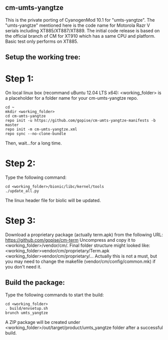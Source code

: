 cm-umts-yangtze
-----------------------------------------------------
This is the private porting of CyanogenMod 10.1 for "umts-yangtze". The "umts-yangtze" mentioned here is the 
code name for Motorola Razr V serials including XT885/XT887/XT889.
The initial code release is based on the official branch of CM for XT910 which has a same CPU and platform.
Basic test only performs on XT885. 


Setup the working tree:
-----------------------------------------------------
Step 1:
========
On local linux box (recommand uBuntu 12.04 LTS x64):
<working_folder> is a placeholder for a folder name for your cm-umts-yangtze repo.

    cd ~
    mkdir <working_folder>
    cd cm-umts-yangtze
    repo init -u https://github.com/gopise/cm-umts-yangtze-manifests -b master
    repo init -m cm-umts-yangtze.xml
    repo sync --no-clone-bundle

Then, wait...for a long time.

Step 2:
========
Type the following command:

    cd <working_folder>/bionic/libc/kernel/tools
    ./update_all.py

The linux header file for biolic will be updated.

Step 3:
========
Download a proprietary package (actually term.apk) from the following URL:
	https://github.com/gopise/cm-term
Uncompress and copy it to <working_folder>/vendor/cm/. Final folder structure might looked like:
	<working_folder>vendor/cm/proprietary/Term.apk
	<working_folder>vendor/cm/proprietary/...
Actually this is not a must, but you may need to change the makefile (vendor/cm/config/common.mk) if you don't need it.


Build the package:
-----------------------------------------------------
Type the following commands to start the build:

    cd <working_folder>
    . build/envsetup.sh
    brunch umts_yangtze

A ZIP package will be created under <working_folder>/out/target/product/umts_yangtze folder after a successful build.
